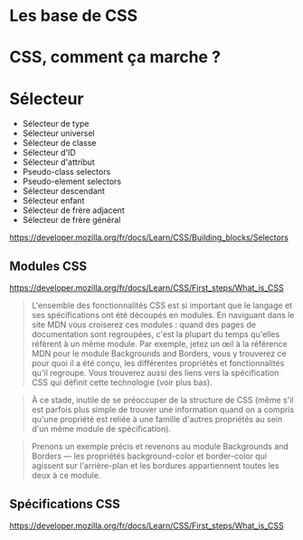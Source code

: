 # Les base de CSS

# CSS, comment ça marche ?

# Sélecteur


- Sélecteur de type
- Sélecteur universel
- Sélecteur de classe
- Sélecteur d'ID
- Sélecteur d'attribut
- Pseudo-class selectors
- Pseudo-element selectors
- Sélecteur descendant
- Sélecteur enfant
- Sélecteur de frère adjacent
- Sélecteur de frère général

https://developer.mozilla.org/fr/docs/Learn/CSS/Building_blocks/Selectors

## Modules CSS

https://developer.mozilla.org/fr/docs/Learn/CSS/First_steps/What_is_CSS


> L'ensemble des fonctionnalités CSS est si important que le langage et ses spécifications ont été découpés en modules. En naviguant dans le site MDN vous croiserez ces modules : quand des pages de documentation sont regroupées, c'est la plupart du temps qu'elles réfèrent à un même module. Par exemple, jetez un œil à la référence MDN pour le module Backgrounds and Borders, vous y trouverez ce pour quoi il a été conçu, les différentes propriétés et fonctionnalités qu'il regroupe. Vous trouverez aussi des liens vers la spécification CSS qui définit cette technologie (voir plus bas).

> À ce stade, inutile de se préoccuper de la structure de CSS (même s'il est parfois plus simple de trouver une information quand on a compris qu'une propriété est reliée à une famille d'autres propriétés au sein d'un même module de spécification).

> Prenons un exemple précis et revenons au module Backgrounds and Borders — les propriétés background-color et border-color qui agissent sur l'arrière-plan et les bordures appartiennent toutes les deux à ce module.


## Spécifications CSS

https://developer.mozilla.org/fr/docs/Learn/CSS/First_steps/What_is_CSS

